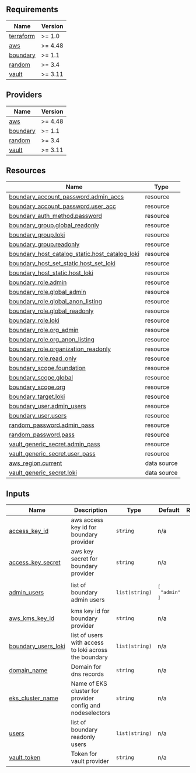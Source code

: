 <!-- BEGIN_TF_DOCS -->
## Requirements

| Name | Version |
|------|---------|
| <a name="requirement_terraform"></a> [terraform](#requirement\_terraform) | >= 1.0 |
| <a name="requirement_aws"></a> [aws](#requirement\_aws) | >= 4.48 |
| <a name="requirement_boundary"></a> [boundary](#requirement\_boundary) | >= 1.1 |
| <a name="requirement_random"></a> [random](#requirement\_random) | >= 3.4 |
| <a name="requirement_vault"></a> [vault](#requirement\_vault) | >= 3.11 |

## Providers

| Name | Version |
|------|---------|
| <a name="provider_aws"></a> [aws](#provider\_aws) | >= 4.48 |
| <a name="provider_boundary"></a> [boundary](#provider\_boundary) | >= 1.1 |
| <a name="provider_random"></a> [random](#provider\_random) | >= 3.4 |
| <a name="provider_vault"></a> [vault](#provider\_vault) | >= 3.11 |

## Resources

| Name | Type |
|------|------|
| [boundary_account_password.admin_accs](https://registry.terraform.io/providers/hashicorp/boundary/latest/docs/resources/account_password) | resource |
| [boundary_account_password.user_acc](https://registry.terraform.io/providers/hashicorp/boundary/latest/docs/resources/account_password) | resource |
| [boundary_auth_method.password](https://registry.terraform.io/providers/hashicorp/boundary/latest/docs/resources/auth_method) | resource |
| [boundary_group.global_readonly](https://registry.terraform.io/providers/hashicorp/boundary/latest/docs/resources/group) | resource |
| [boundary_group.loki](https://registry.terraform.io/providers/hashicorp/boundary/latest/docs/resources/group) | resource |
| [boundary_group.readonly](https://registry.terraform.io/providers/hashicorp/boundary/latest/docs/resources/group) | resource |
| [boundary_host_catalog_static.host_catalog_loki](https://registry.terraform.io/providers/hashicorp/boundary/latest/docs/resources/host_catalog_static) | resource |
| [boundary_host_set_static.host_set_loki](https://registry.terraform.io/providers/hashicorp/boundary/latest/docs/resources/host_set_static) | resource |
| [boundary_host_static.host_loki](https://registry.terraform.io/providers/hashicorp/boundary/latest/docs/resources/host_static) | resource |
| [boundary_role.admin](https://registry.terraform.io/providers/hashicorp/boundary/latest/docs/resources/role) | resource |
| [boundary_role.global_admin](https://registry.terraform.io/providers/hashicorp/boundary/latest/docs/resources/role) | resource |
| [boundary_role.global_anon_listing](https://registry.terraform.io/providers/hashicorp/boundary/latest/docs/resources/role) | resource |
| [boundary_role.global_readonly](https://registry.terraform.io/providers/hashicorp/boundary/latest/docs/resources/role) | resource |
| [boundary_role.loki](https://registry.terraform.io/providers/hashicorp/boundary/latest/docs/resources/role) | resource |
| [boundary_role.org_admin](https://registry.terraform.io/providers/hashicorp/boundary/latest/docs/resources/role) | resource |
| [boundary_role.org_anon_listing](https://registry.terraform.io/providers/hashicorp/boundary/latest/docs/resources/role) | resource |
| [boundary_role.organization_readonly](https://registry.terraform.io/providers/hashicorp/boundary/latest/docs/resources/role) | resource |
| [boundary_role.read_only](https://registry.terraform.io/providers/hashicorp/boundary/latest/docs/resources/role) | resource |
| [boundary_scope.foundation](https://registry.terraform.io/providers/hashicorp/boundary/latest/docs/resources/scope) | resource |
| [boundary_scope.global](https://registry.terraform.io/providers/hashicorp/boundary/latest/docs/resources/scope) | resource |
| [boundary_scope.org](https://registry.terraform.io/providers/hashicorp/boundary/latest/docs/resources/scope) | resource |
| [boundary_target.loki](https://registry.terraform.io/providers/hashicorp/boundary/latest/docs/resources/target) | resource |
| [boundary_user.admin_users](https://registry.terraform.io/providers/hashicorp/boundary/latest/docs/resources/user) | resource |
| [boundary_user.users](https://registry.terraform.io/providers/hashicorp/boundary/latest/docs/resources/user) | resource |
| [random_password.admin_pass](https://registry.terraform.io/providers/hashicorp/random/latest/docs/resources/password) | resource |
| [random_password.pass](https://registry.terraform.io/providers/hashicorp/random/latest/docs/resources/password) | resource |
| [vault_generic_secret.admin_pass](https://registry.terraform.io/providers/hashicorp/vault/latest/docs/resources/generic_secret) | resource |
| [vault_generic_secret.user_pass](https://registry.terraform.io/providers/hashicorp/vault/latest/docs/resources/generic_secret) | resource |
| [aws_region.current](https://registry.terraform.io/providers/hashicorp/aws/latest/docs/data-sources/region) | data source |
| [vault_generic_secret.loki](https://registry.terraform.io/providers/hashicorp/vault/latest/docs/data-sources/generic_secret) | data source |

## Inputs

| Name | Description | Type | Default | Required |
|------|-------------|------|---------|:--------:|
| <a name="input_access_key_id"></a> [access\_key\_id](#input\_access\_key\_id) | aws access key id for boundary provider | `string` | n/a | yes |
| <a name="input_access_key_secret"></a> [access\_key\_secret](#input\_access\_key\_secret) | aws key secret for boundary provider | `string` | n/a | yes |
| <a name="input_admin_users"></a> [admin\_users](#input\_admin\_users) | list of boundary admin users | `list(string)` | <pre>[<br>  "admin"<br>]</pre> | no |
| <a name="input_aws_kms_key_id"></a> [aws\_kms\_key\_id](#input\_aws\_kms\_key\_id) | kms key id for boundary provider | `string` | n/a | yes |
| <a name="input_boundary_users_loki"></a> [boundary\_users\_loki](#input\_boundary\_users\_loki) | list of users with access to loki across the boundary | `list(string)` | n/a | yes |
| <a name="input_domain_name"></a> [domain\_name](#input\_domain\_name) | Domain for dns records | `string` | n/a | yes |
| <a name="input_eks_cluster_name"></a> [eks\_cluster\_name](#input\_eks\_cluster\_name) | Name of EKS cluster for provider config and nodeselectors | `string` | n/a | yes |
| <a name="input_users"></a> [users](#input\_users) | list of boundary readonly users | `list(string)` | n/a | yes |
| <a name="input_vault_token"></a> [vault\_token](#input\_vault\_token) | Token for vault provider | `string` | n/a | yes |
<!-- END_TF_DOCS -->
